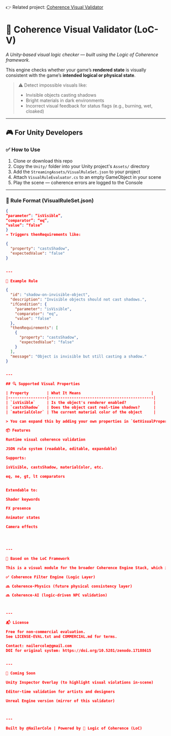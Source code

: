 👉 Related project: [Coherence Visual Validator](https://github.com/coherence-engine-v2/Coherence-Visual-Validator)

# 🧠 Coherence Visual Validator (LoC-V)

*A Unity-based visual logic checker — built using the Logic of Coherence framework.*

This engine checks whether your game’s **rendered state** is visually consistent with the game’s **intended logical or physical state**.

> ⚠️ Detect impossible visuals like:
> - Invisible objects casting shadows
> - Bright materials in dark environments
> - Incorrect visual feedback for status flags (e.g., burning, wet, cloaked)

---

## 🎮 For Unity Developers

### ✅ How to Use
1. Clone or download this repo
2. Copy the `Unity/` folder into your Unity project's `Assets/` directory
3. Add the `StreamingAssets/VisualRuleSet.json` to your project
4. Attach `VisualRuleEvaluator.cs` to an empty GameObject in your scene
5. Play the scene — coherence errors are logged to the Console

---

### 🧩 Rule Format (VisualRuleSet.json)
```json
{
“parameter”: “isVisible”,
“comparator”: “eq”,
“value”: “false”
}
→ Triggers thenRequirements like:

{
  "property": "castsShadow",
  "expectedValue": "false"
}


---

🧪 Example Rule

{
  "id": "shadow-on-invisible-object",
  "description": "Invisible objects should not cast shadows.",
  "ifCondition": {
    "parameter": "isVisible",
    "comparator": "eq",
    "value": "false"
  },
  "thenRequirements": [
    {
      "property": "castsShadow",
      "expectedValue": "false"
    }
  ],
  "message": "Object is invisible but still casting a shadow."
}


---

## 🔍 Supported Visual Properties

| Property        | What It Means                               |
|-----------------|----------------------------------------------|
| `isVisible`     | Is the object's renderer enabled?            |
| `castsShadow`   | Does the object cast real-time shadows?      |
| `materialColor` | The current material color of the object     |

> You can expand this by adding your own properties in `GetVisualProperty()`.

📦 Features

Runtime visual coherence validation

JSON rule system (readable, editable, expandable)

Supports:

isVisible, castsShadow, materialColor, etc.

eq, ne, gt, lt comparators


Extendable to:

Shader keywords

FX presence

Animator states

Camera effects




---

🧠 Based on the LoC Framework

This is a visual module for the broader Coherence Engine Stack, which includes:

✅ Coherence Filter Engine (Logic Layer)

🔜 Coherence-Physics (future physical consistency layer)

🔜 Coherence-AI (logic-driven NPC validation)



---

📬 License

Free for non-commercial evaluation.
See LICENSE-EVAL.txt and COMMERCIAL.md for terms.

Contact: nailercole@gmail.com
DOI for original system: https://doi.org/10.5281/zenodo.17188615


---

🚀 Coming Soon

Unity Inspector Overlay (to highlight visual violations in-scene)

Editor-time validation for artists and designers

Unreal Engine version (mirror of this validator)



---

Built by @NailerCole | Powered by 🧠 Logic of Coherence (LoC)
